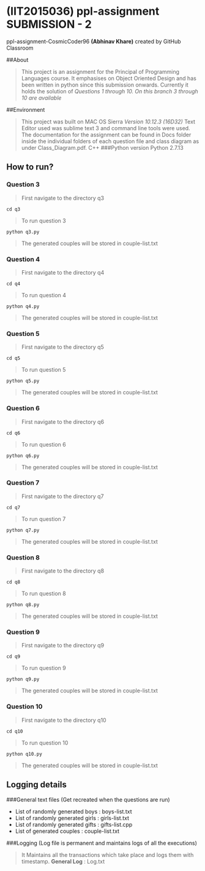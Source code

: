 # (IIT2015036) ppl-assignment SUBMISSION - 2
ppl-assignment-CosmicCoder96 **(Abhinav Khare)**  created by GitHub Classroom

##About

>This project is an assignment for the Principal of Programming Languages course. It emphasises on Object Oriented Design and has been written in python since this submission onwards. Currently it holds the solution of *Questions 1 through 10. On this branch 3 through 10 are available*

##Environment

>This project was built on  MAC OS Sierra *Version 10.12.3 (16D32)* Text Editor used was sublime text 3 and command line tools were used.
The documentation for the assignment can be found in Docs folder inside the individual folders of each question file and class diagram as under Class_Diagram.pdf.
C++ 
###Python  version
Python 2.7.13


## How to run?


### Question 3
>First navigate to the directory q3
```
cd q3
```
>To run question 3
```
python q3.py
```
>The generated couples will be stored in couple-list.txt
  

### Question 4
>First navigate to the directory q4
```
cd q4
```
>To run question 4
```
python q4.py
```
>The generated couples will be stored in couple-list.txt
  
### Question 5
>First navigate to the directory q5
```
cd q5
```
>To run question 5
```
python q5.py
```
>The generated couples will be stored in couple-list.txt
### Question 6
>First navigate to the directory q6
```
cd q6
```
>To run question 6
```
python q6.py
```
>The generated couples will be stored in couple-list.txt
  
### Question 7
>First navigate to the directory q7
```
cd q7
```
>To run question 7
```
python q7.py
```
>The generated couples will be stored in couple-list.txt
 
### Question 8
>First navigate to the directory q8
```
cd q8
```
>To run question 8
```
python q8.py
```
>The generated couples will be stored in couple-list.txt

### Question 9
>First navigate to the directory q9
```
cd q9
```
>To run question 9
```
python q9.py
```
>The generated couples will be stored in couple-list.txt
  
### Question 10
>First navigate to the directory q10
```
cd q10
```
>To run question 10
```
python q10.py
```
>The generated couples will be stored in couple-list.txt
  
## Logging details
###General text files (Get recreated when the questions are run)
  * List of randomly generated boys : boys-list.txt
  * List of randomly generated girls : girls-list.txt
  * List of randomly generated gifts : gifts-list.cpp
  * List of generated couples : couple-list.txt

###Logging (Log file is permanent and maintains logs of all the executions)
 >It Maintains all the transactions which take place and logs them with timestamp. 
 **General Log** : Log.txt

